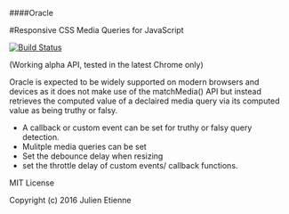 ####Oracle 

#Responsive CSS Media Queries for JavaScript 

[![Build Status](https://travis-ci.org/julienetie/oracle.svg?branch=master)](https://travis-ci.org/julienetie/oracle)

(Working alpha API, tested in the latest Chrome only)

Oracle is expected to be widely supported on modern browsers and devices as it does not make use of 
the matchMedia() API but instead retrieves the computed value of a declaired media query via its 
computed value as being truthy or falsy.

- A callback or custom event can be set for truthy or falsy query detection.
- Mulitple media queries can be set
- Set the debounce delay when resizing
- set the throttle delay of custom events/ callback functions.

MIT License 

Copyright (c) 2016 Julien Etienne
